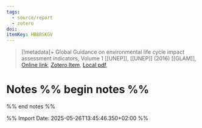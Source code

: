 ```yaml
---
tags:
  - source/report
  - zotero
doi: 
itemKey: HB8RSKGV
---
```

>[!metadata]+
> Global Guidance on environmental life cycle impact  assessment  indicators, Volume 1
> [[UNEP]], 
> [[UNEP]] (2016)
> [[GLAM]], 
> [Online link](https://www.lifecycleinitiative.org/wp-content/uploads/dlm_uploads/2017/01/global-guidance-lcia-v.1-1.pdf), [Zotero Item](zotero://select/library/items/HB8RSKGV), [Local pdf](file://C:/Users/aburg/Documents/references/zotero/storage/4HW6JR85/UNEP2016_GlobalGuidance.pdf), 

# Notes %% begin notes %%
%% end notes %%




%% Import Date: 2025-05-26T13:45:46.350+02:00 %%

